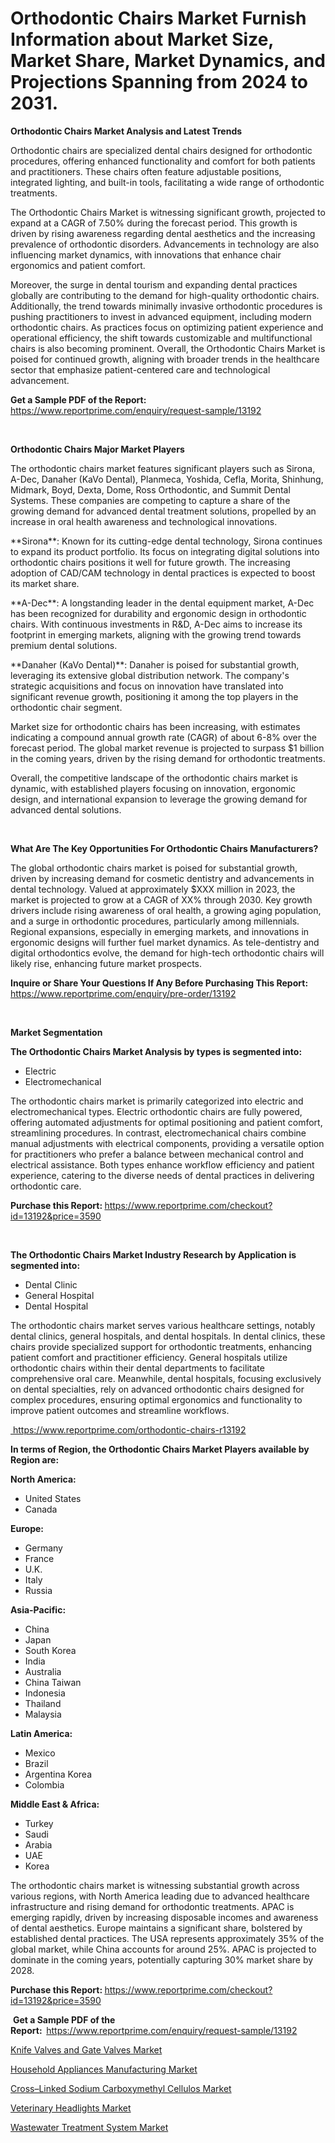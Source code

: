 <p><h1>Orthodontic Chairs Market Furnish Information about Market Size, Market Share, Market Dynamics, and Projections Spanning from 2024 to 2031.</h1></p><p><strong>Orthodontic Chairs Market Analysis and Latest Trends</strong></p>
<p><p>Orthodontic chairs are specialized dental chairs designed for orthodontic procedures, offering enhanced functionality and comfort for both patients and practitioners. These chairs often feature adjustable positions, integrated lighting, and built-in tools, facilitating a wide range of orthodontic treatments. </p><p>The Orthodontic Chairs Market is witnessing significant growth, projected to expand at a CAGR of 7.50% during the forecast period. This growth is driven by rising awareness regarding dental aesthetics and the increasing prevalence of orthodontic disorders. Advancements in technology are also influencing market dynamics, with innovations that enhance chair ergonomics and patient comfort. </p><p>Moreover, the surge in dental tourism and expanding dental practices globally are contributing to the demand for high-quality orthodontic chairs. Additionally, the trend towards minimally invasive orthodontic procedures is pushing practitioners to invest in advanced equipment, including modern orthodontic chairs. As practices focus on optimizing patient experience and operational efficiency, the shift towards customizable and multifunctional chairs is also becoming prominent. Overall, the Orthodontic Chairs Market is poised for continued growth, aligning with broader trends in the healthcare sector that emphasize patient-centered care and technological advancement.</p></p>
<p><strong>Get a Sample PDF of the Report:&nbsp;</strong> <a href="https://www.reportprime.com/enquiry/request-sample/13192">https://www.reportprime.com/enquiry/request-sample/13192</a></p>
<p>&nbsp;</p>
<p><strong>Orthodontic Chairs Major Market Players</strong></p>
<p><p>The orthodontic chairs market features significant players such as Sirona, A-Dec, Danaher (KaVo Dental), Planmeca, Yoshida, Cefla, Morita, Shinhung, Midmark, Boyd, Dexta, Dome, Ross Orthodontic, and Summit Dental Systems. These companies are competing to capture a share of the growing demand for advanced dental treatment solutions, propelled by an increase in oral health awareness and technological innovations.</p><p>**Sirona**: Known for its cutting-edge dental technology, Sirona continues to expand its product portfolio. Its focus on integrating digital solutions into orthodontic chairs positions it well for future growth. The increasing adoption of CAD/CAM technology in dental practices is expected to boost its market share.</p><p>**A-Dec**: A longstanding leader in the dental equipment market, A-Dec has been recognized for durability and ergonomic design in orthodontic chairs. With continuous investments in R&D, A-Dec aims to increase its footprint in emerging markets, aligning with the growing trend towards premium dental solutions.</p><p>**Danaher (KaVo Dental)**: Danaher is poised for substantial growth, leveraging its extensive global distribution network. The company's strategic acquisitions and focus on innovation have translated into significant revenue growth, positioning it among the top players in the orthodontic chair segment.</p><p>Market size for orthodontic chairs has been increasing, with estimates indicating a compound annual growth rate (CAGR) of about 6-8% over the forecast period. The global market revenue is projected to surpass $1 billion in the coming years, driven by the rising demand for orthodontic treatments.</p><p>Overall, the competitive landscape of the orthodontic chairs market is dynamic, with established players focusing on innovation, ergonomic design, and international expansion to leverage the growing demand for advanced dental solutions.</p></p>
<p>&nbsp;</p>
<p><strong>What Are The Key Opportunities For Orthodontic Chairs Manufacturers?</strong></p>
<p><p>The global orthodontic chairs market is poised for substantial growth, driven by increasing demand for cosmetic dentistry and advancements in dental technology. Valued at approximately $XXX million in 2023, the market is projected to grow at a CAGR of XX% through 2030. Key growth drivers include rising awareness of oral health, a growing aging population, and a surge in orthodontic procedures, particularly among millennials. Regional expansions, especially in emerging markets, and innovations in ergonomic designs will further fuel market dynamics. As tele-dentistry and digital orthodontics evolve, the demand for high-tech orthodontic chairs will likely rise, enhancing future market prospects.</p></p>
<p><strong>Inquire or Share Your Questions If Any Before Purchasing This Report:</strong> <a href="https://www.reportprime.com/enquiry/pre-order/13192">https://www.reportprime.com/enquiry/pre-order/13192</a></p>
<p>&nbsp;</p>
<p><strong>Market Segmentation</strong></p>
<p><strong>The Orthodontic Chairs Market Analysis by types is segmented into:</strong></p>
<p><ul><li>Electric</li><li>Electromechanical</li></ul></p>
<p><p>The orthodontic chairs market is primarily categorized into electric and electromechanical types. Electric orthodontic chairs are fully powered, offering automated adjustments for optimal positioning and patient comfort, streamlining procedures. In contrast, electromechanical chairs combine manual adjustments with electrical components, providing a versatile option for practitioners who prefer a balance between mechanical control and electrical assistance. Both types enhance workflow efficiency and patient experience, catering to the diverse needs of dental practices in delivering orthodontic care.</p></p>
<p><strong>Purchase this Report:&nbsp;</strong><a href="https://www.reportprime.com/checkout?id=13192&price=3590">https://www.reportprime.com/checkout?id=13192&price=3590</a></p>
<p>&nbsp;</p>
<p><strong>The Orthodontic Chairs Market Industry Research by Application is segmented into:</strong></p>
<p><ul><li>Dental Clinic</li><li>General Hospital</li><li>Dental Hospital</li></ul></p>
<p><p>The orthodontic chairs market serves various healthcare settings, notably dental clinics, general hospitals, and dental hospitals. In dental clinics, these chairs provide specialized support for orthodontic treatments, enhancing patient comfort and practitioner efficiency. General hospitals utilize orthodontic chairs within their dental departments to facilitate comprehensive oral care. Meanwhile, dental hospitals, focusing exclusively on dental specialties, rely on advanced orthodontic chairs designed for complex procedures, ensuring optimal ergonomics and functionality to improve patient outcomes and streamline workflows.</p></p>
<p><a href="https://www.reportprime.com/orthodontic-chairs-r13192">&nbsp;https://www.reportprime.com/orthodontic-chairs-r13192</a></p>
<p><strong>In terms of Region, the Orthodontic Chairs Market Players available by Region are:</strong></p>
<p>
    <p> <strong> North America: </strong>
        <ul>
            <li>United States</li>
            <li>Canada</li>
        </ul>
        </p> 
    <p> <strong> Europe: </strong>
        <ul>
            <li>Germany</li>
            <li>France</li>
            <li>U.K.</li>
            <li>Italy</li>
            <li>Russia</li>
        </ul>
        </p> 
    <p> <strong> Asia-Pacific: </strong>
        <ul>
            <li>China</li>
            <li>Japan</li>
            <li>South Korea</li>
            <li>India</li>
            <li>Australia</li>
            <li>China Taiwan</li>
            <li>Indonesia</li>
            <li>Thailand</li>
            <li>Malaysia</li>
        </ul>
        </p> 
    <p> <strong> Latin America: </strong>
        <ul>
            <li>Mexico</li>
            <li>Brazil</li>
            <li>Argentina Korea</li>
            <li>Colombia</li>
        </ul>
        </p> 
    <p> <strong> Middle East & Africa: </strong>
        <ul>
            <li>Turkey</li>
            <li>Saudi</li>
            <li>Arabia</li>
            <li>UAE</li>
            <li>Korea</li>
        </ul>
    </p>
    </p>
<p><p>The orthodontic chairs market is witnessing substantial growth across various regions, with North America leading due to advanced healthcare infrastructure and rising demand for orthodontic treatments. APAC is emerging rapidly, driven by increasing disposable incomes and awareness of dental aesthetics. Europe maintains a significant share, bolstered by established dental practices. The USA represents approximately 35% of the global market, while China accounts for around 25%. APAC is projected to dominate in the coming years, potentially capturing 30% market share by 2028.</p></p>
<p><strong>Purchase this Report: </strong><a href="https://www.reportprime.com/checkout?id=13192&price=3590">https://www.reportprime.com/checkout?id=13192&price=3590</a></p>
<p>&nbsp;<strong>Get a Sample PDF of the Report:&nbsp;&nbsp;</strong><a href="https://www.reportprime.com/enquiry/request-sample/13192">https://www.reportprime.com/enquiry/request-sample/13192</a></p>
<p><strong></strong></p>
<p><p><a href="https://medium.com/@perrin7364/what-are-the-current-and-future-prospects-for-the-knife-valves-and-gate-valves-market-908c39f6c530">Knife Valves and Gate Valves Market</a></p><p><a href="https://medium.com/@amandawbrown02/household-appliances-manufacturing-market-outlook-market-share-analysis-growth-trends-market-b11f05a6589f?postPublishedType=initial">Household Appliances Manufacturing Market</a></p><p><a href="https://issuu.com/reportprime-2/docs/crosslinked-sodium-carboxymethyl-ce_3fd869e6e7b0ee">Cross–Linked Sodium Carboxymethyl Cellulos Market</a></p><p><a href="https://github.com/sofayahoo2023/Market-Research-Report-List-6/blob/main/veterinary-headlights-market.md">Veterinary Headlights Market</a></p><p><a href="https://www.linkedin.com/pulse/global-wastewater-treatment-system-market-product-type-application-bnnce?trackingId=Zml6%2BGR0RKiAJmbcfTBQVw%3D%3D">Wastewater Treatment System Market</a></p></p>